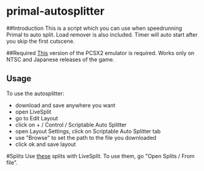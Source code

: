 # primal-autosplitter

##Introduction
This is a script which you can use when speedrunning Primal to auto split.
Load remover is also included.
Timer will auto start after you skip the first cutscene.

##Required
[This](https://drive.google.com/file/d/15SuWxykrVquMSytTY2lkvTD6gA7ekgdq/view?usp=sharing) version of the PCSX2 emulator is required.
Works only on NTSC and Japanese releases of the game.

## Usage
To use the autosplitter:
- download and save anywhere you want
- open LiveSplit
- go to Edit Layout
- click on + / Control / Scriptable Auto Splitter
- open Layout Settings, click on Scriptable Auto Splitter tab
- use "Browse" to set the path to the file you downloaded
- click ok and save layout

#Splits
Use [these](https://drive.google.com/file/d/1He5zy5mVoARN-nppMyla5R0TyaOhPfBN/view?usp=sharing) splits with LiveSplit.
To use them, go "Open Splits / From file".
